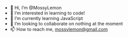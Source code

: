 - 👋 Hi, I’m @MossyLemon
- 👀 I’m interested in learning to code!
- 🌱 I’m currently learning JavaScript
- 💞️ I’m looking to collaborate on nothing at the moment
- 📫 How to reach me, mossylemon@gmail.com

<!---
MossyLemon/MossyLemon is a ✨ special ✨ repository because its `README.md` (this file) appears on your GitHub profile.
You can click the Preview link to take a look at your changes.
--->
